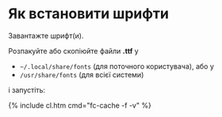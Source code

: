 # Як встановити шрифти

Завантажте шрифт(и).

Розпакуйте або скопіюйте файли **.ttf** у 

- `~/.local/share/fonts` (для поточного користувача), або у
- `/usr/share/fonts` (для всієї системи)

і запустіть:

{% include cl.htm cmd="fc-cache -f -v" %}
